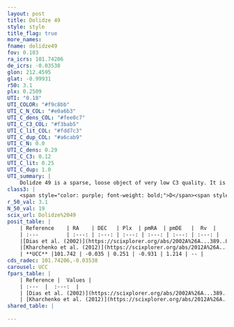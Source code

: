 ```yaml
---
layout: post
title: Dolidze 49
style: style
title_flag: true
more_names: 
fname: dolidze49
fov: 0.103
ra_icrs: 101.74206
de_icrs: -0.03538
glon: 212.4595
glat: -0.99931
r50: 3.1
plx: 0.2509
UTI: "0.18"
UTI_COLOR: "#f9c8bb"
UTI_C_N_COL: "#e0a6b3"
UTI_C_dens_COL: "#fee0c7"
UTI_C_C3_COL: "#f3bab5"
UTI_C_lit_COL: "#fdd7c3"
UTI_C_dup_COL: "#a6cab9"
UTI_C_N: 0.0
UTI_C_dens: 0.29
UTI_C_C3: 0.12
UTI_C_lit: 0.25
UTI_C_dup: 1.0
UTI_summary: |
    Dolidze 49 is a sparse, loose object of very low C3 quality. It is poorly studied in the literature, with no articles listed in the last 13 years.<br><br><span style="color: #99180f; font-weight: bold;">Warning: </span>contains less than 25 stars with <i>P>0.5</i> estimated.
class3: |
    <span style="color: purple; font-weight: bold;">D</span><span style="color: red; font-weight: bold;">C</span>
r_50_val: 3.1
N_50_val: 19
scix_url: Dolidze%2049
posit_table: |
    | Reference    | RA    | DEC   | Plx  | pmRA  | pmDE   |  Rv  |
    | :---         | :---: | :---: | :---: | :---: | :---: | :---: |
    |[Dias et al. (2002)](https://scixplorer.org/abs/2002A%26A...389..871D) | 101.767 | -0.007 | -- | -1.06 | -2.17 | -- |
    |[Kharchenko et al. (2012)](https://scixplorer.org/abs/2012A%26A...543A.156K) | 101.76 | -0.01 | -- | -1.06 | -2.17 | -- |
    | **UCC** |101.742 | -0.035 | 0.251 | -0.931 | 1.214 | -- | 
cds_radec: 101.74206,-0.03538
carousel: UCC
fpars_table: |
    | Reference |  Values |
    | :---  |  :---:  |
    | [Dias et al. (2002)](https://scixplorer.org/abs/2002A%26A...389..871D) | `E(B-V)=0.625, Dist=2398.0, Age=8.33` |
    | [Kharchenko et al. (2012)](https://scixplorer.org/abs/2012A%26A...543A.156K) | `e_bv=0.625, distance=2398, log_age=8.33` |
shared_table: |
    
---
```

